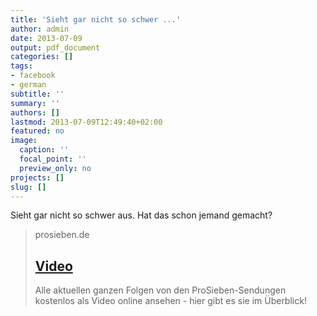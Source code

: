 ```yaml
---
title: 'Sieht gar nicht so schwer ...'
author: admin
date: 2013-07-09
output: pdf_document
categories: []
tags:
- facebook
- german
subtitle: ''
summary: ''
authors: []
lastmod: 2013-07-09T12:49:40+02:00
featured: no
image:
  caption: ''
  focal_point: ''
  preview_only: no
projects: []
slug: []
---
```

Sieht gar nicht so schwer aus. Hat das schon jemand gemacht?
> prosieben.de
> ## [Video](http://www.myvideo.de/watch/9173773/Kwas_selber_brauen)
>
>Alle aktuellen ganzen Folgen von den ProSieben-Sendungen kostenlos als Video online ansehen - hier gibt es sie im Überblick!


